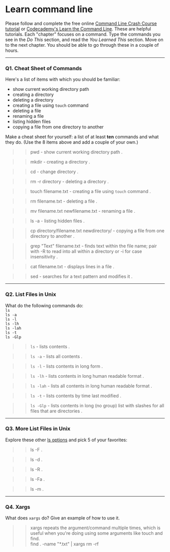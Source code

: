 # Learn command line

Please follow and complete the free online [Command Line Crash Course
tutorial](https://web.archive.org/web/20160708171659/http://cli.learncodethehardway.org/book/) or [Codecademy's Learn the Command Line](https://www.codecademy.com/learn/learn-the-command-line). These are helpful tutorials. Each "chapter" focuses on a command. Type the commands you see in the _Do This_ section, and read the _You Learned This_ section. Move on to the next chapter. You should be able to go through these in a couple of hours.

---

### Q1.  Cheat Sheet of Commands  

Here's a list of items with which you should be familiar:  
* show current working directory path
* creating a directory
* deleting a directory
* creating a file using `touch` command
* deleting a file
* renaming a file
* listing hidden files
* copying a file from one directory to another

Make a cheat sheet for yourself: a list of at least **ten** commands and what they do.  (Use the 8 items above and add a couple of your own.)  

> > pwd - show current working directory path . 

> > mkdir - creating a directory .

> > cd - change directory .

> > rm -r directory -  deleting a directory . 

> > touch filename.txt -  creating a file using `touch` command .

> > rm filename.txt - deleting a file .

> > mv filename.txt newfilename.txt - renaming a file .

> > ls -a - listing hidden files .

> > cp directory/filename.txt newdirectory/ - copying a file from one directory to another .

> > grep "Text" filename.txt - finds text within the file name; pair with -R to read into all within a directory or -i for case insensitivity . 

> > cat filename.txt - displays lines in a file . 

> > sed - searches for a text pattern and modifies it . 

---

### Q2.  List Files in Unix   

What do the following commands do:  
`ls`  
`ls -a`  
`ls -l`  
`ls -lh`  
`ls -lah`  
`ls -t`  
`ls -Glp`  

> > `ls`  - lists contents . 

> > `ls -a`  - lists all contents . 

> > `ls -l`  - lists contents in long form . 

> > `ls -lh`  - lists contents in long human readable format . 

> > `ls -lah` - lists all contents in long human readable format .

> > `ls -t`  - lists contents by time last modified .

> > `ls -Glp` - lists contents in long (no group) list with slashes for all files that are directories .

---

### Q3.  More List Files in Unix  

Explore these other [ls options](http://www.techonthenet.com/unix/basic/ls.php) and pick 5 of your favorites:

> > ls -F .

> > ls -d .

> > ls -R .

> > ls -Fa .

> > ls -m . 
---

### Q4.  Xargs   

What does `xargs` do? Give an example of how to use it.

> > xargs repeats the argument/command multiple times, which is useful when you're doing using some arguments like touch and find.  
find . -name "*.txt" | xargs rm -rf
 

